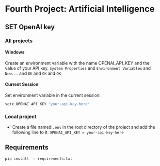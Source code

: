 # Fourth Project: Artificial Intelligence

## SET OpenAI key
### All projects
#### Windows
Create an environment variable with the name OPENAI_API_KEY and the value of your API key.
`System Properties` and `Environment Variables` and `New...` and `OK` and `OK` and `OK`
#### Current Session
Set environment variable in the current session:
``` bash
setx OPENAI_API_KEY "your-api-key-here"
```
### Local project
- Create a file named `.env` in the root directory of the project and add the following line to it:
`OPENAI_API_KEY = your-api-key-here`


## Requirements
``` bash
pip install -r requirements.txt
```
